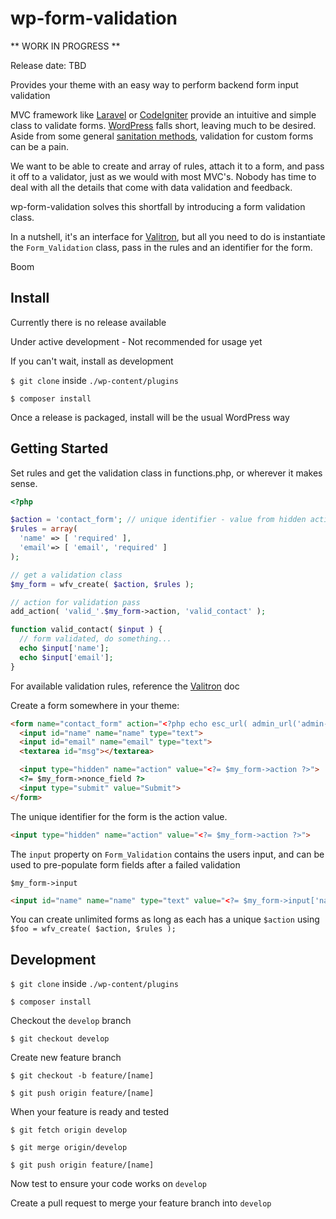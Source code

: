 # wp-form-validation

** WORK IN PROGRESS **

Release date: TBD

Provides your theme with an easy way to perform backend form input validation

MVC framework like [Laravel](https://laravel.com/) or [CodeIgniter](https://codeigniter.com/) provide an intuitive and simple class to validate forms. [WordPress](https://wordpress.org/) falls short, leaving much to be desired. Aside from some general [sanitation methods](https://codex.wordpress.org/Data_Validation), validation for custom forms can be a pain.

We want to be able to create and array of rules, attach it to a form, and pass it off to a validator, just as we would with most MVC's. Nobody has time to deal with all the details that come with data validation and feedback.

wp-form-validation solves this shortfall by introducing a form validation class.

In a nutshell, it's an interface for [Valitron](https://github.com/vlucas/valitron), but all you need to do is instantiate the `Form_Validation` class, pass in the rules and an identifier for the form.

Boom


## Install

Currently there is no release available

Under active development - Not recommended for usage yet

If you can't wait, install as development

`$ git clone` inside `./wp-content/plugins`

`$ composer install`

Once a release is packaged, install will be the usual WordPress way

## Getting Started

Set rules and get the validation class in functions.php, or wherever it makes sense.

```php
<?php

$action = 'contact_form'; // unique identifier - value from hidden action field
$rules = array(
  'name' => [ 'required' ],
  'email'=> [ 'email', 'required' ]
);

// get a validation class
$my_form = wfv_create( $action, $rules );

// action for validation pass
add_action( 'valid_'.$my_form->action, 'valid_contact' );

function valid_contact( $input ) {
  // form validated, do something...
  echo $input['name'];
  echo $input['email'];
}
```

For available validation rules, reference the [Valitron](https://github.com/vlucas/valitron) doc


Create a form somewhere in your theme:
```html
<form name="contact_form" action="<?php echo esc_url( admin_url('admin-post.php') ); ?>" method="post">
  <input id="name" name="name" type="text">
  <input id="email" name="email" type="text">
  <textarea id="msg"></textarea>

  <input type="hidden" name="action" value="<?= $my_form->action ?>">
  <?= $my_form->nonce_field ?>
  <input type="submit" value="Submit">
</form>
```

The unique identifier for the form is the action value.

```html
<input type="hidden" name="action" value="<?= $my_form->action ?>">
```


The `input` property on `Form_Validation` contains the users input, and can be used to pre-populate form fields after a failed validation

`$my_form->input`

```html
<input id="name" name="name" type="text" value="<?= $my_form->input['name']; ?>">
```

You can create unlimited forms as long as each has a unique `$action` using `$foo = wfv_create( $action, $rules );`


## Development

`$ git clone` inside `./wp-content/plugins`

`$ composer install`

Checkout the `develop` branch

`$ git checkout develop`

Create new feature branch

`$ git checkout -b feature/[name]`

`$ git push origin feature/[name]`

When your feature is ready and tested

`$ git fetch origin develop`

`$ git merge origin/develop`

`$ git push origin feature/[name]`

Now test to ensure your code works on `develop`

Create a pull request to merge your feature branch into `develop`
